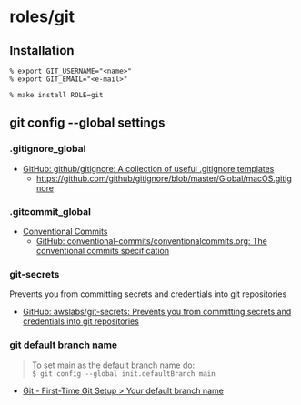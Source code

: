 # roles/git



## Installation
```
% export GIT_USERNAME="<name>"
% export GIT_EMAIL="<e-mail>"

% make install ROLE=git
```



## git config --global settings


### .gitignore_global
- [GitHub: github/gitignore: A collection of useful .gitignore templates](https://github.com/github/gitignore)
  - https://github.com/github/gitignore/blob/master/Global/macOS.gitignore


### .gitcommit_global
- [Conventional Commits](https://www.conventionalcommits.org)
  - [GitHub: conventional-commits/conventionalcommits.org: The conventional commits specification](https://github.com/conventional-commits/conventionalcommits.org)


### git-secrets
Prevents you from committing secrets and credentials into git repositories

- [GitHub: awslabs/git-secrets: Prevents you from committing secrets and credentials into git repositories](https://github.com/awslabs/git-secrets)


### git default branch name
> To set main as the default branch name do:  
> `$ git config --global init.defaultBranch main`

- [Git - First-Time Git Setup > Your default branch name](https://git-scm.com/book/en/v2/Getting-Started-First-Time-Git-Setup)

